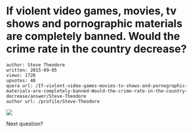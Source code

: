 # If violent video games, movies, tv shows and pornographic materials are completely banned. Would the crime rate in the country decrease?

	author: Steve Theodore
	written: 2015-09-05
	views: 1726
	upvotes: 40
	quora url: /If-violent-video-games-movies-tv-shows-and-pornographic-materials-are-completely-banned-Would-the-crime-rate-in-the-country-decrease/answer/Steve-Theodore
	author url: /profile/Steve-Theodore


![](https://qph.fs.quoracdn.net/main-qimg-c479d3164c68b19268325307d266d153)

Next question?

